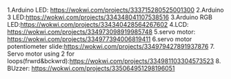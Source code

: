 1.Arduino LED: https://wokwi.com/projects/333715280525001300
2.Arduino 3 LED:https://wokwi.com/projects/334348041107538516
3.Arduino RGB LED:https://wokwi.com/projects/334340428564267602
4.LCD: https://wokwi.com/projects/334973098919985748
5.servo motor: https://wokwi.com/projects/334977394006819411
6.servo motor potentiometer slide:https://wokwi.com/projects/334979427891937876
7. Servo motor using 2 for loops(frwrd&bckwrd):https://wokwi.com/projects/334981103304573523
8. BUzzer: https://wokwi.com/projects/335064951298196051
